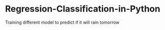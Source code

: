 # Regression-Classification-in-Python
Training different model to predict if it will rain tomorrow 
